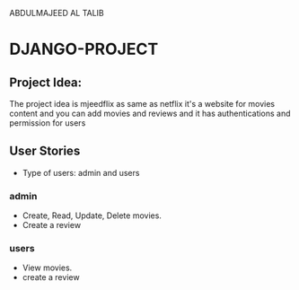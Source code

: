ABDULMAJEED AL TALIB 

# DJANGO-PROJECT

## Project Idea:

The project idea is mjeedflix as same as netflix it's a website for movies content and you can add movies and reviews and it has authentications and permission for users



## User Stories

- Type of users: admin and users

### admin

- Create, Read, Update, Delete movies.
- Create a review

### users

- View movies.
- create a review
